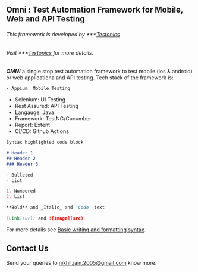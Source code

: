 ## Omni : Test Automation Framework for Mobile, Web and API Testing

###### This framework is developed by ***[Testonics](https://www.testonics.in) 
###### Visit ***[Testonics](https://www.testonics.in) for more details.

***OMNI*** a single stop test automation framework to test mobile (ios & android) or web applicationa and API testing. Tech stack of the framework is:
        
`- Appium: Mobile Testing`
- Selenium: UI Testing
- Rest Assured: API Testing
- Langauge: Java
- Framework: TestNG/Cucumber
- Report: Extent
- CI/CD: Github Actions


```markdown
Syntax highlighted code block

# Header 1
## Header 2
### Header 3

- Bulleted
- List

1. Numbered
2. List

**Bold** and _Italic_ and `Code` text

[Link](url) and ![Image](src)
```

For more details see [Basic writing and formatting syntax](https://docs.github.com/en/github/writing-on-github/getting-started-with-writing-and-formatting-on-github/basic-writing-and-formatting-syntax).

## Contact Us

Send your queries to nikhil.jain.2005@gmail.com know more.
